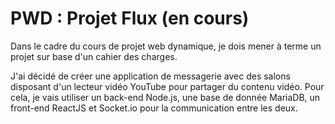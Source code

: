 PWD : Projet Flux (en cours)
====

Dans le cadre du cours de projet web dynamique, je dois mener à terme un projet sur base d'un cahier des charges.

J'ai décidé de créer une application de messagerie avec des salons disposant d'un lecteur vidéo YouTube pour partager du contenu vidéo. Pour cela, je vais utiliser un back-end Node.js, une base de donnée MariaDB, un front-end ReactJS et Socket.io pour la communication entre les deux.

